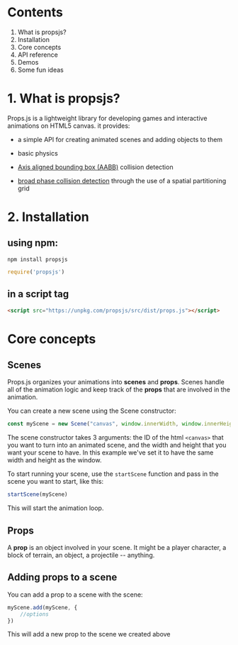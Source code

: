 # Contents
1. What is propsjs?
2. Installation
3. Core concepts
4. API reference
5. Demos
6. Some fun ideas

# 1. What is propsjs?
Props.js is a lightweight library for developing games and interactive animations on HTML5 canvas. it provides: 

* a simple API for creating animated scenes and adding objects to them

* basic physics

* [Axis aligned bounding box (AABB)](https://developer.mozilla.org/en-US/docs/Games/Techniques/2D_collision_detection "MDN: Collision detection") collision detection

* [broad phase collision detection](https://research.ncl.ac.uk/game/mastersdegree/gametechnologies/physicstutorials/6accelerationstructures/Physics%20-%20Spatial%20Acceleration%20Structures.pdf) through the use of a spatial partitioning grid

# 2. Installation 
## using npm:

```
npm install propsjs
```
```javascript
require('propsjs')
```

## in a script tag
```html
<script src="https://unpkg.com/propsjs/src/dist/props.js"></script>
```
# Core concepts

## Scenes
Props.js organizes your animations into **scenes** and **props**. Scenes handle all of the animation
logic and keep track of the **props** that are involved in the animation. 

You can create a new scene using the Scene constructor:

```javascript
const myScene = new Scene("canvas", window.innerWidth, window.innerHeight);
```
The scene constructor takes 3 arguments: the ID of the html ```<canvas>``` that you want to turn into an animated scene, and the width and height that you want your scene to have. In this example we've set it to have the same width and height as the window. 

To start running your scene, use the 
`startScene` function and pass in the scene you want to start, like this: 

```javascript
startScene(myScene)
```
This will start the animation loop. 

## Props
A **prop** is an object involved in your scene. It might be a player character, a block of terrain, an object, a projectile -- anything.


## Adding props to a scene
You can add a prop to a scene with the scene:

```javascript
myScene.add(myScene, {
    //options
})
```
This will add a new prop to the scene we created above